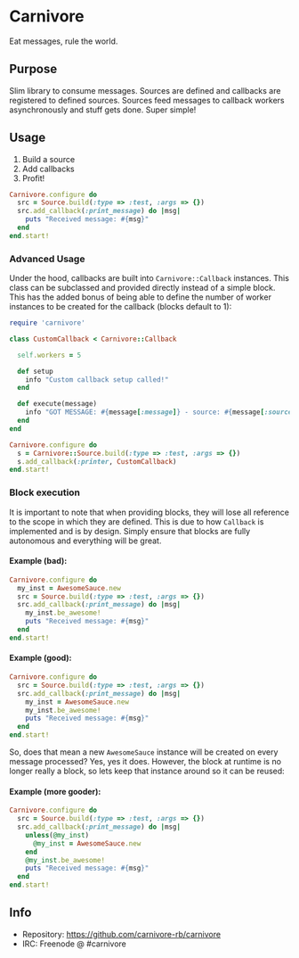 # Carnivore

Eat messages, rule the world.

## Purpose

Slim library to consume messages. Sources are defined
and callbacks are registered to defined sources. Sources
feed messages to callback workers asynchronously and
stuff gets done. Super simple!

## Usage

1. Build a source
2. Add callbacks
3. Profit!

```ruby
Carnivore.configure do
  src = Source.build(:type => :test, :args => {})
  src.add_callback(:print_message) do |msg|
    puts "Received message: #{msg}"
  end
end.start!
```

### Advanced Usage

Under the hood, callbacks are built into `Carnivore::Callback`
instances. This class can be subclassed and provided directly
instead of a simple block. This has the added bonus of being
able to define the number of worker instances to be created
for the callback (blocks default to 1):

```ruby
require 'carnivore'

class CustomCallback < Carnivore::Callback

  self.workers = 5

  def setup
    info "Custom callback setup called!"
  end

  def execute(message)
    info "GOT MESSAGE: #{message[:message]} - source: #{message[:source]} - instance: #{self}"
  end
end

Carnivore.configure do
  s = Carnivore::Source.build(:type => :test, :args => {})
  s.add_callback(:printer, CustomCallback)
end.start!
```

### Block execution

It is important to note that when providing blocks, they will
lose all reference to the scope in which they are defined. This
is due to how `Callback` is implemented and is by design. Simply
ensure that blocks are fully autonomous and everything will be
great.

#### Example (bad):

```ruby
Carnivore.configure do
  my_inst = AwesomeSauce.new
  src = Source.build(:type => :test, :args => {})
  src.add_callback(:print_message) do |msg|
    my_inst.be_awesome!
    puts "Received message: #{msg}"
  end
end.start!
```

#### Example (good):

```ruby
Carnivore.configure do
  src = Source.build(:type => :test, :args => {})
  src.add_callback(:print_message) do |msg|
    my_inst = AwesomeSauce.new
    my_inst.be_awesome!
    puts "Received message: #{msg}"
  end
end.start!
```

So, does that mean a new `AwesomeSauce` instance will be
created on every message processed? Yes, yes it does. However,
the block at runtime is no longer really a block, so lets
keep that instance around so it can be reused:

#### Example (more gooder):

```ruby
Carnivore.configure do
  src = Source.build(:type => :test, :args => {})
  src.add_callback(:print_message) do |msg|
    unless(@my_inst)
      @my_inst = AwesomeSauce.new
    end
    @my_inst.be_awesome!
    puts "Received message: #{msg}"
  end
end.start!
```

## Info

* Repository: https://github.com/carnivore-rb/carnivore
* IRC: Freenode @ #carnivore